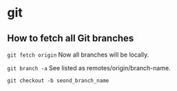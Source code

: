 # git

## How to fetch all Git branches

```git fetch origin```
Now all branches will be locally.

```git branch -a```
See listed as remotes/origin/branch-name.

```git checkout -b seond_branch_name```
